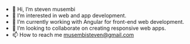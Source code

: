 - 👋 Hi, I’m steven musembi
- 👀 I’m interested in web and app development.
- 🌱 I’m currently working with Angular for front-end web development.
- 💞️ I’m looking to collaborate on creating responsive web apps. 
- 📫 How to reach me musembisteven@gmail.com

<!---
stevomusembi/stevomusembi is a ✨ special ✨ repository because its `README.md` (this file) appears on your GitHub profile.
You can click the Preview link to take a look at your changes.
--->
